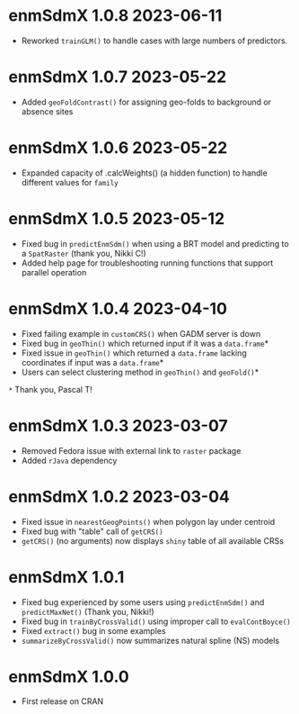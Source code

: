 # enmSdmX 1.0.8 2023-06-11
- Reworked `trainGLM()` to handle cases with large numbers of predictors.

# enmSdmX 1.0.7 2023-05-22
- Added `geoFoldContrast()` for assigning geo-folds to background or absence sites

# enmSdmX 1.0.6 2023-05-22
- Expanded capacity of .calcWeights() (a hidden function) to handle different values for `family`

# enmSdmX 1.0.5 2023-05-12
- Fixed bug in `predictEnmSdm()` when using a BRT model and predicting to a `SpatRaster` (thank you, Nikki C!)
- Added help page for troubleshooting running functions that support parallel operation

# enmSdmX 1.0.4 2023-04-10

- Fixed failing example in `customCRS()` when GADM server is down
- Fixed bug in `geoThin()` which returned input if it was a `data.frame`*
- Fixed issue in `geoThin()` which returned a `data.frame` lacking coordinates if input was a `data.frame`*
- Users can select clustering method in `geoThin()` and `geoFold()`*

`*` Thank you, Pascal T!

# enmSdmX 1.0.3 2023-03-07

- Removed Fedora issue with external link to `raster` package
- Added `rJava` dependency

# enmSdmX 1.0.2 2023-03-04

- Fixed issue in `nearestGeogPoints()` when polygon lay under centroid
- Fixed bug with "table" call of `getCRS()`
- `getCRS()` (no arguments) now displays `shiny` table of all available CRSs

# enmSdmX 1.0.1

- Fixed bug experienced by some users using `predictEnmSdm()` and `predictMaxNet()` (Thank you, Nikki!)
- Fixed bug in `trainByCrossValid()` using improper call to `evalContBoyce()`
- Fixed `extract()` bug in some examples
- `summarizeByCrossValid()` now summarizes natural spline (NS) models

# enmSdmX 1.0.0

- First release on CRAN
